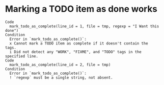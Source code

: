 # Marking a TODO item as done works

    Code
      mark_todo_as_complete(line_id = 1, file = tmp, regexp = "I Want this done")
    Condition
      Error in `mark_todo_as_complete()`:
      x Cannot mark a TODO item as complete if it doesn't contain the tags.
      i Did not detect any "WORK", "FIXME", and "TODO" tags in the specified line.
    Code
      mark_todo_as_complete(line_id = 2, file = tmp)
    Condition
      Error in `mark_todo_as_complete()`:
      ! `regexp` must be a single string, not absent.

